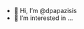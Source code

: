 - 👋 Hi, I’m @dpapazisis
- 👀 I’m interested in ...

<!---
dpapazisis/dpapazisis is a ✨ special ✨ repository because its `README.md` (this file) appears on your GitHub profile.
You can click the Preview link to take a look at your changes.
--->
